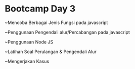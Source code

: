 # Bootcamp Day 3

~Mencoba Berbagai Jenis Fungsi pada javascript

~Penggunaan Pengendali alur/Percabangan pada javascript

~Penggunaan Node JS

~Latihan Soal Perulangan & Pengendali Alur

~Mengerjakan Kasus

